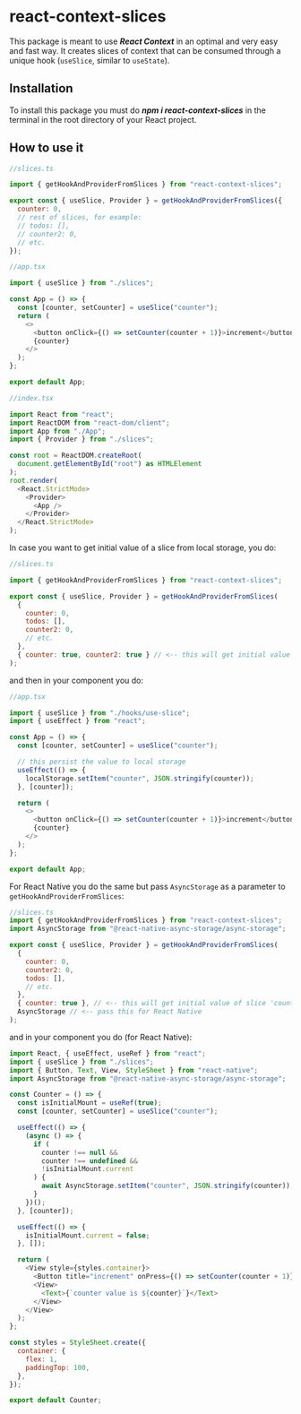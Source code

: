 # react-context-slices

This package is meant to use **_React Context_** in an optimal and very easy and fast way. It creates slices of context that can be consumed through a unique hook (`useSlice`, similar to `useState`).

## Installation

To install this package you must do **_npm i react-context-slices_** in the terminal in the root directory of your React project.

## How to use it

```javascript
//slices.ts

import { getHookAndProviderFromSlices } from "react-context-slices";

export const { useSlice, Provider } = getHookAndProviderFromSlices({
  counter: 0,
  // rest of slices, for example:
  // todos: [],
  // counter2: 0,
  // etc.
});
```

```javascript
//app.tsx

import { useSlice } from "./slices";

const App = () => {
  const [counter, setCounter] = useSlice("counter");
  return (
    <>
      <button onClick={() => setCounter(counter + 1)}>increment</button>
      {counter}
    </>
  );
};

export default App;
```

```javascript
//index.tsx

import React from "react";
import ReactDOM from "react-dom/client";
import App from "./App";
import { Provider } from "./slices";

const root = ReactDOM.createRoot(
  document.getElementById("root") as HTMLElement
);
root.render(
  <React.StrictMode>
    <Provider>
      <App />
    </Provider>
  </React.StrictMode>
);
```

In case you want to get initial value of a slice from local storage, you do:

```javascript
//slices.ts

import { getHookAndProviderFromSlices } from "react-context-slices";

export const { useSlice, Provider } = getHookAndProviderFromSlices(
  {
    counter: 0,
    todos: [],
    counter2: 0,
    // etc.
  },
  { counter: true, counter2: true } // <-- this will get initial value of slice from local storage for slices 'counter' and 'counter2', but not for 'todos' slice.
);
```

and then in your component you do:

```javascript
//app.tsx

import { useSlice } from "./hooks/use-slice";
import { useEffect } from "react";

const App = () => {
  const [counter, setCounter] = useSlice("counter");

  // this persist the value to local storage
  useEffect(() => {
    localStorage.setItem("counter", JSON.stringify(counter));
  }, [counter]);

  return (
    <>
      <button onClick={() => setCounter(counter + 1)}>increment</button>
      {counter}
    </>
  );
};

export default App;
```

For React Native you do the same but pass `AsyncStorage` as a parameter to `getHookAndProviderFromSlices`:

```javascript
//slices.ts
import { getHookAndProviderFromSlices } from "react-context-slices";
import AsyncStorage from "@react-native-async-storage/async-storage";

export const { useSlice, Provider } = getHookAndProviderFromSlices(
  {
    counter: 0,
    counter2: 0,
    todos: [],
    // etc.
  },
  { counter: true }, // <-- this will get initial value of slice 'counter' from local storage
  AsyncStorage // <-- pass this for React Native
);
```

and in your component you do (for React Native):

```javascript
import React, { useEffect, useRef } from "react";
import { useSlice } from "./slices";
import { Button, Text, View, StyleSheet } from "react-native";
import AsyncStorage from "@react-native-async-storage/async-storage";

const Counter = () => {
  const isInitialMount = useRef(true);
  const [counter, setCounter] = useSlice("counter");

  useEffect(() => {
    (async () => {
      if (
        counter !== null &&
        counter !== undefined &&
        !isInitialMount.current
      ) {
        await AsyncStorage.setItem("counter", JSON.stringify(counter));
      }
    })();
  }, [counter]);

  useEffect(() => {
    isInitialMount.current = false;
  }, []);

  return (
    <View style={styles.container}>
      <Button title="increment" onPress={() => setCounter(counter + 1)} />
      <View>
        <Text>{`counter value is ${counter}`}</Text>
      </View>
    </View>
  );
};

const styles = StyleSheet.create({
  container: {
    flex: 1,
    paddingTop: 100,
  },
});

export default Counter;
```
